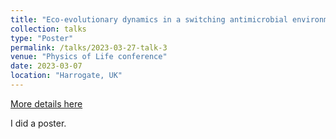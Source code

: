 ```yaml
---
title: "Eco-evolutionary dynamics in a switching antimicrobial environment"
collection: talks
type: "Poster"
permalink: /talks/2023-03-27-talk-3
venue: "Physics of Life conference"
date: 2023-03-07
location: "Harrogate, UK"
---
```


[More details here](https://www.physicsoflife.org.uk/physics-of-life-2023.html)

I did a poster.
